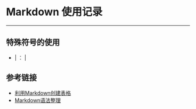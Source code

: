 # Markdown 使用记录
***
## 特殊符号的使用

- | ： &#124;

## 参考链接
- [利用Markdown创建表格](https://blog.csdn.net/tuxingchen6/article/details/55222951)
- [Markdown语法整理](https://guo365.github.io/study/Markdown.html)
